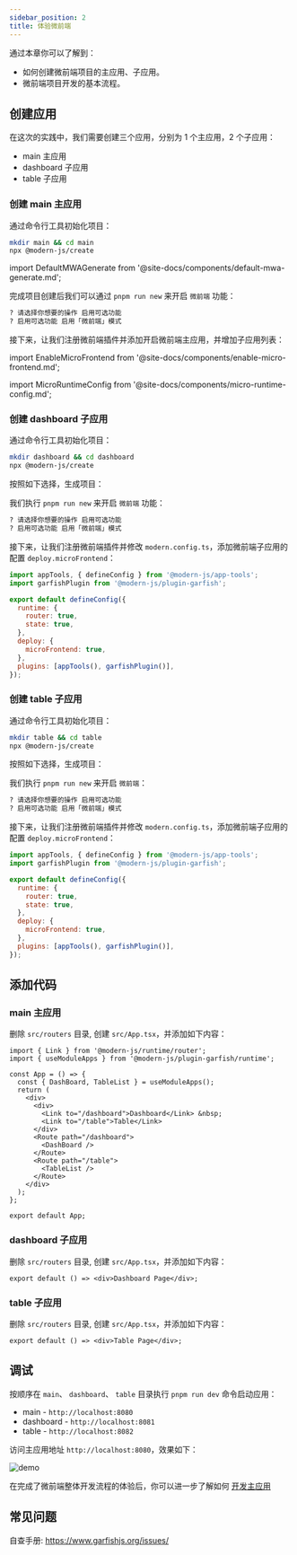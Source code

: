 ```yaml
---
sidebar_position: 2
title: 体验微前端
---
```


通过本章你可以了解到：

- 如何创建微前端项目的主应用、子应用。
- 微前端项目开发的基本流程。

## 创建应用

在这次的实践中，我们需要创建三个应用，分别为 1 个主应用，2 个子应用：

- main 主应用
- dashboard 子应用
- table 子应用

### 创建 main 主应用

通过命令行工具初始化项目：

```bash
mkdir main && cd main
npx @modern-js/create
```

import DefaultMWAGenerate from '@site-docs/components/default-mwa-generate.md';

<DefaultMWAGenerate />

完成项目创建后我们可以通过 `pnpm run new` 来开启 `微前端` 功能：

```bash
? 请选择你想要的操作 启用可选功能
? 启用可选功能 启用「微前端」模式
```

接下来，让我们注册微前端插件并添加开启微前端主应用，并增加子应用列表：

import EnableMicroFrontend from '@site-docs/components/enable-micro-frontend.md';

<EnableMicroFrontend />

import MicroRuntimeConfig from '@site-docs/components/micro-runtime-config.md';

<MicroRuntimeConfig />

### 创建 dashboard 子应用

通过命令行工具初始化项目：

```bash
mkdir dashboard && cd dashboard
npx @modern-js/create
```

按照如下选择，生成项目：

<DefaultMWAGenerate/>

我们执行 `pnpm run new` 来开启 `微前端` 功能：

```bash
? 请选择你想要的操作 启用可选功能
? 启用可选功能 启用「微前端」模式
```

接下来，让我们注册微前端插件并修改 `modern.config.ts`，添加微前端子应用的配置 `deploy.microFrontend`：

```js title="modern.config.ts"
import appTools, { defineConfig } from '@modern-js/app-tools';
import garfishPlugin from '@modern-js/plugin-garfish';

export default defineConfig({
  runtime: {
    router: true,
    state: true,
  },
  deploy: {
    microFrontend: true,
  },
  plugins: [appTools(), garfishPlugin()],
});
```

### 创建 table 子应用

通过命令行工具初始化项目：

```bash
mkdir table && cd table
npx @modern-js/create
```

按照如下选择，生成项目：

<DefaultMWAGenerate/>

我们执行 `pnpm run new` 来开启 `微前端`：

```bash
? 请选择你想要的操作 启用可选功能
? 启用可选功能 启用「微前端」模式
```

接下来，让我们注册微前端插件并修改 `modern.config.ts`，添加微前端子应用的配置 `deploy.microFrontend`：

```js title="modern.config.ts"
import appTools, { defineConfig } from '@modern-js/app-tools';
import garfishPlugin from '@modern-js/plugin-garfish';

export default defineConfig({
  runtime: {
    router: true,
    state: true,
  },
  deploy: {
    microFrontend: true,
  },
  plugins: [appTools(), garfishPlugin()],
});
```

## 添加代码

### main 主应用

删除 `src/routers` 目录, 创建 `src/App.tsx`，并添加如下内容：

```tsx
import { Link } from '@modern-js/runtime/router';
import { useModuleApps } from '@modern-js/plugin-garfish/runtime';

const App = () => {
  const { DashBoard, TableList } = useModuleApps();
  return (
    <div>
      <div>
        <Link to="/dashboard">Dashboard</Link> &nbsp;
        <Link to="/table">Table</Link>
      </div>
      <Route path="/dashboard">
        <DashBoard />
      </Route>
      <Route path="/table">
        <TableList />
      </Route>
    </div>
  );
};

export default App;
```

### dashboard 子应用

删除 `src/routers` 目录, 创建 `src/App.tsx`，并添加如下内容：

```tsx
export default () => <div>Dashboard Page</div>;
```

### table 子应用

删除 `src/routers` 目录, 创建 `src/App.tsx`，并添加如下内容：

```tsx
export default () => <div>Table Page</div>;
```

## 调试

按顺序在 `main`、 `dashboard`、 `table` 目录执行 `pnpm run dev` 命令启动应用：

- main      - `http://localhost:8080`
- dashboard - `http://localhost:8081`
- table     - `http://localhost:8082`

访问主应用地址 `http://localhost:8080`，效果如下：

![demo](https://lf3-static.bytednsdoc.com/obj/eden-cn/zq-uylkvT/ljhwZthlaukjlkulzlp/micro-demo.gif)

在完成了微前端整体开发流程的体验后，你可以进一步了解如何 [开发主应用](./c03-main-app.md)

## 常见问题

自查手册: https://www.garfishjs.org/issues/
